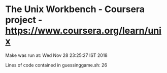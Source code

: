 # The Unix Workbench - Coursera project - https://www.coursera.org/learn/unix

Make was run at: Wed Nov 28 23:25:27 IST 2018

Lines of code contained in guessinggame.sh:       26
